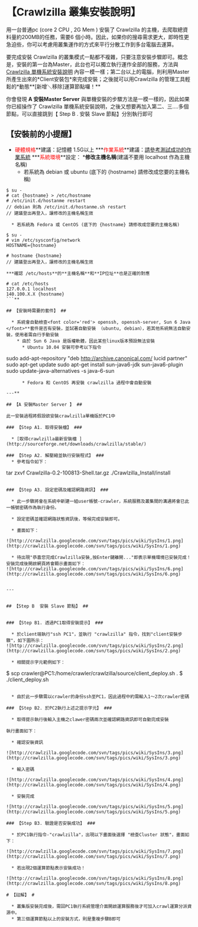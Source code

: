 # 【Crawlzilla 叢集安裝說明】 #

用一台普通pc (core 2 CPU , 2G Mem ) 安裝了 Crawlzilla 的主機，去爬取總資料量約200MB的任務，需要6 個小時。因此，如果你的搜尋需求更大，即時性更急迫些，你可以考慮用叢集運作的方式來平行分散工作到多台電腦去運算。

要完成安裝 Crawlzilla 的叢集模式一點都不複雜，只要注意安裝步驟即可。概念是，安裝的第一台為Master，此台也可以獨立執行運作全部的服務，方法與 [Crawlzilla 單機系統安裝說明](http://code.google.com/p/crawlzilla/wiki/SystemInstall) 內容一模一樣；第二台以上的電腦，則利用Master所產生出來的\*Client安裝包\*來完成安裝；之後就可以用Crawlzilla 的管理工具輕鬆的\*動態**[新增＼移除]運算節點囉！**

你會發現 **A 安裝Master Server** 與單機安裝的步驟方法是一模一樣的，因此如果你已經操作了 Crawlzilla 單機系統安裝說明，之後又想要再加入第二、三....多個節點，可以直接跳到【 Step B . 安裝 Slave 節點】分別執行即可

## 【安裝前的小提醒】 ##

  * <font color='red'>硬體規格</font>**建議：記憶體 1.5G以上
  ***<font color='red'>作業系統</font>**建議：[請參考測試成功的作業系統](http://code.google.com/p/crawlzilla/wiki/Support_Distribution)
  ***<font color='red'>系統環境</font>**設定：
    ***修改主機名稱**(建議不要用 localhost 作為主機名稱)
      * 若系統為 debian 或 ubuntu (底下的 {hostname} 請修改成您要的主機名稱)
```
$ su -
# cat {hostname} > /etc/hostname
# /etc/init.d/hostanme restart
// debian 則為 /etc/init.d/hostanme.sh restart
// 建議登出再登入，讓修改的主機名稱生效
```
      * 若系統為 Fedora 或 CentOS (底下的 {hostname} 請修改成您要的主機名稱)
```
$ su -
# vim /etc/sysconfig/network
HOSTNAME={hostname}

# hostname {hostname}
// 建議登出再登入，讓修改的主機名稱生效
```
    ***確認 /etc/hosts**的**主機名稱**和**IP位址**也是正確的對應
```
# cat /etc/hosts
127.0.0.1 localhost
140.100.X.X {hostname}
```**

## 【安裝時需要的套件】 ##

  * 系統會自動檢查<font color='red'> openssh, openssh-server, Sun 6 Java </font>**套件是否有安裝，並試著自動安裝 （ubuntu, debian），若其他系統無法自動安裝，使用者需自行手動安裝
    * 由於 Sun 6 Java 是版權軟體，因此某些linux版本預設無法安裝
      * Ubuntu 10.04 安裝可參考以下指令
```
sudo add-apt-repository "deb http://archive.canonical.com/ lucid partner"
sudo apt-get update
sudo apt-get install sun-java6-jdk sun-java6-plugin
sudo update-java-alternatives -s java-6-sun
```
      * Fedora 和 CentOS 再安裝 crawlzilla 過程中會自動安裝

---**

## 【A 安裝Master Server 】 ##

此一安裝過程將假設欲安裝crawlzilla單機版於PC1中

### 【Step A1. 取得安裝檔】 ###

  * [取得crawlzilla最新安裝檔 ](http://sourceforge.net/downloads/crawlzilla/stable/)

### 【Step A2. 解壓縮並執行安裝程式】 ###
  * 參考指令如下：
```
tar zxvf Crawlzilla-0.2-100813-Shell.tar.gz
./Crawlzilla_Install/install
```

### 【Step A3. 設定密碼及確認網路資訊】 ###

  * 此一步驟將會在系統中新建一組user帳號-crawler，系統服務及叢集間的溝通將會已此一帳號密碼作為執行身份。

  * 設定密碼並確認網路狀態資訊後，等候完成安裝即可。

  * 畫面如下：

![http://crawlzilla.googlecode.com/svn/tags/pics/wiki/SysIns/1.png](http://crawlzilla.googlecode.com/svn/tags/pics/wiki/SysIns/1.png)

  * 待出現"恭喜您完成Crawlzilla安裝,按Enter鍵離開..."即表示單機環境已安裝完成！安裝完成後開啟網頁將會顯示畫面如下：
![http://crawlzilla.googlecode.com/svn/tags/pics/wiki/SysIns/6.png](http://crawlzilla.googlecode.com/svn/tags/pics/wiki/SysIns/6.png)


---


## 【Step B  安裝 Slave 節點】 ##


### 【Step B1. 透過PC1取得安裝提示】 ###

  * 於client端執行"ssh PC1"，並執行 "crawlzilla" 指令，找到"client安裝步驟"，如下圖所示：
![http://crawlzilla.googlecode.com/svn/tags/pics/wiki/SysIns/2.png](http://crawlzilla.googlecode.com/svn/tags/pics/wiki/SysIns/2.png)

  * 相關提示字元範例如下：

```
$ scp crawler@PC1:/home/crawler/crawlzilla/source/client_deploy.sh .
$ ./client_deploy.sh
```

  * 由於此一步驟需以crawler的身份ssh至PC1，因此過程中約需輸入1～2次crawler密碼

### 【Step B2. 於PC2執行上述之提示字元】 ###

  * 取得提示執行後輸入主機之clawer密碼兩次並確認網路資訊即可自動完成安裝

執行畫面如下：

  * 確認安裝資訊

![http://crawlzilla.googlecode.com/svn/tags/pics/wiki/SysIns/3.png](http://crawlzilla.googlecode.com/svn/tags/pics/wiki/SysIns/3.png)

  * 輸入密碼

![http://crawlzilla.googlecode.com/svn/tags/pics/wiki/SysIns/4.png](http://crawlzilla.googlecode.com/svn/tags/pics/wiki/SysIns/4.png)

  * 安裝完成

![http://crawlzilla.googlecode.com/svn/tags/pics/wiki/SysIns/5.png](http://crawlzilla.googlecode.com/svn/tags/pics/wiki/SysIns/5.png)

### 【Step B3. 驗證是否安裝成功】 ###

  * 於PC1執行指令-"crawlzilla"，出現以下畫面後選擇 "檢查Cluster 狀態"，畫面如下：

![http://crawlzilla.googlecode.com/svn/tags/pics/wiki/SysIns/7.png](http://crawlzilla.googlecode.com/svn/tags/pics/wiki/SysIns/7.png)

  * 若出現2個運算節點表示安裝成功！

![http://crawlzilla.googlecode.com/svn/tags/pics/wiki/SysIns/8.png](http://crawlzilla.googlecode.com/svn/tags/pics/wiki/SysIns/8.png)

# 【註解】 #

  * 叢集版安裝完成後，需回PC1執行系統管理介面開啟運算服務後才可加入crawl運算分派資源中。
  * 第三個運算節點以上的安裝方式，則是重複步驟B即可